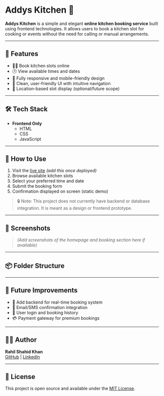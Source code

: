# Addys Kitchen 🍴

**Addys Kitchen** is a simple and elegant **online kitchen booking service** built using frontend technologies. It allows users to book a kitchen slot for cooking or events without the need for calling or manual arrangements.

---

## 🌟 Features

- 🧑‍🍳 Book kitchen slots online
- 🕒 View available times and dates
- 📱 Fully responsive and mobile-friendly design
- 🎨 Clean, user-friendly UI with intuitive navigation
- 📍 Location-based slot display (optional/future scope)

---

## 🛠️ Tech Stack

- **Frontend Only**
  - HTML
  - CSS
  - JavaScript

---

## 🚀 How to Use

1. Visit the [live site](https://your-deployment-link.com) *(add this once deployed)*
2. Browse available kitchen slots
3. Select your preferred time and date
4. Submit the booking form
5. Confirmation displayed on screen (static demo)

> 🔒 Note: This project does not currently have backend or database integration. It is meant as a design or frontend prototype.

---

## 📸 Screenshots

> *(Add screenshots of the homepage and booking section here if available)*

---

## 📦 Folder Structure


---

## 🚧 Future Improvements

- 🔗 Add backend for real-time booking system
- 📧 Email/SMS confirmation integration
- 🧾 User login and booking history
- 💳 Payment gateway for premium bookings

---

## 🙋‍♂️ Author

**Rahil Shahid Khan**  
[GitHub](https://github.com/rahiiilkhn) | [LinkedIn](https://www.linkedin.com/in/rahiiilkhn)

---

## 📄 License

This project is open source and available under the [MIT License](LICENSE).
